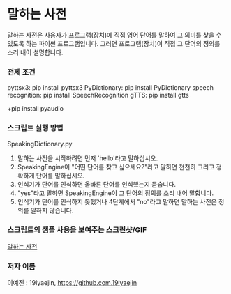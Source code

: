 # 말하는 사전
말하는 사전은 사용자가 프로그램(장치)에 직접 영어 단어를 말하여 그 의미를 찾을 수 있도록 하는 파이썬 프로그램입니다. 그러면 프로그램(장치)이 직접 그 단어의 정의를 소리 내어 설명합니다.

### 전제 조건
pyttsx3: pip install pyttsx3
PyDictionary: pip install PyDictionary
speech recognition: pip install SpeechRecognition
gTTS: pip install gtts

+pip install pyaudio

### 스크립트 실행 방법
SpeakingDictionary.py
1. 말하는 사전을 시작하려면 먼저 'hello'라고 말하십시오.
2. SpeakingEngine이 "어떤 단어를 찾고 싶으세요?"라고 말하면 천천히 그리고 정확하게 단어를 말하십시오.
3. 인식기가 단어를 인식하면 올바른 단어를 인식했는지 묻습니다.
4. "yes"라고 말하면 SpeakingEngine이 그 단어의 정의를 소리 내어 말합니다.
5. 인식기가 단어를 인식하지 못했거나 4단계에서 "no"라고 말하면 말하는 사전은 정의를 말하지 않습니다.

### 스크립트의 샘플 사용을 보여주는 스크린샷/GIF
[말하는 사전](https://user-images.githubusercontent.com/69775935/140873415-dc79bdd7-d36e-4ca5-ae6f-4da88837f5f0.png)

### 저자 이름
이예진 : 19lyaejin, https://github.com.19lyaejin
